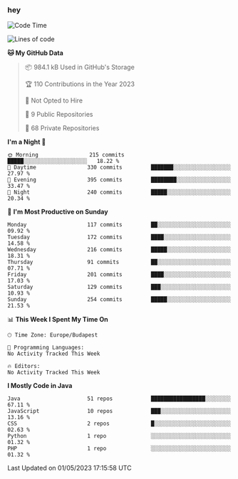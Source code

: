 ### hey

<!--START_SECTION:waka-->
![Code Time](http://img.shields.io/badge/Code%20Time-884%20hrs%2054%20mins-blue)

![Lines of code](https://img.shields.io/badge/From%20Hello%20World%20I%27ve%20Written-935.2%20thousand%20lines%20of%20code-blue)

**🐱 My GitHub Data** 

> 📦 984.1 kB Used in GitHub's Storage 
 > 
> 🏆 110 Contributions in the Year 2023
 > 
> 🚫 Not Opted to Hire
 > 
> 📜 9 Public Repositories 
 > 
> 🔑 68 Private Repositories 
 > 
**I'm a Night 🦉** 

```text
🌞 Morning                215 commits         █████░░░░░░░░░░░░░░░░░░░░   18.22 % 
🌆 Daytime                330 commits         ███████░░░░░░░░░░░░░░░░░░   27.97 % 
🌃 Evening                395 commits         ████████░░░░░░░░░░░░░░░░░   33.47 % 
🌙 Night                  240 commits         █████░░░░░░░░░░░░░░░░░░░░   20.34 % 
```
📅 **I'm Most Productive on Sunday** 

```text
Monday                   117 commits         ██░░░░░░░░░░░░░░░░░░░░░░░   09.92 % 
Tuesday                  172 commits         ████░░░░░░░░░░░░░░░░░░░░░   14.58 % 
Wednesday                216 commits         █████░░░░░░░░░░░░░░░░░░░░   18.31 % 
Thursday                 91 commits          ██░░░░░░░░░░░░░░░░░░░░░░░   07.71 % 
Friday                   201 commits         ████░░░░░░░░░░░░░░░░░░░░░   17.03 % 
Saturday                 129 commits         ███░░░░░░░░░░░░░░░░░░░░░░   10.93 % 
Sunday                   254 commits         █████░░░░░░░░░░░░░░░░░░░░   21.53 % 
```


📊 **This Week I Spent My Time On** 

```text
🕑︎ Time Zone: Europe/Budapest

💬 Programming Languages: 
No Activity Tracked This Week

🔥 Editors: 
No Activity Tracked This Week
```

**I Mostly Code in Java** 

```text
Java                     51 repos            █████████████████░░░░░░░░   67.11 % 
JavaScript               10 repos            ███░░░░░░░░░░░░░░░░░░░░░░   13.16 % 
CSS                      2 repos             █░░░░░░░░░░░░░░░░░░░░░░░░   02.63 % 
Python                   1 repo              ░░░░░░░░░░░░░░░░░░░░░░░░░   01.32 % 
PHP                      1 repo              ░░░░░░░░░░░░░░░░░░░░░░░░░   01.32 % 
```




 Last Updated on 01/05/2023 17:15:58 UTC
<!--END_SECTION:waka-->
